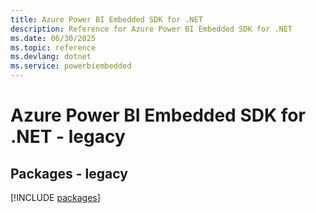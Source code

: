 ```yaml
---
title: Azure Power BI Embedded SDK for .NET
description: Reference for Azure Power BI Embedded SDK for .NET
ms.date: 06/30/2025
ms.topic: reference
ms.devlang: dotnet
ms.service: powerbiembedded
---
```

# Azure Power BI Embedded SDK for .NET - legacy
## Packages - legacy
[!INCLUDE [packages](power-bi-embedded-index.md)]